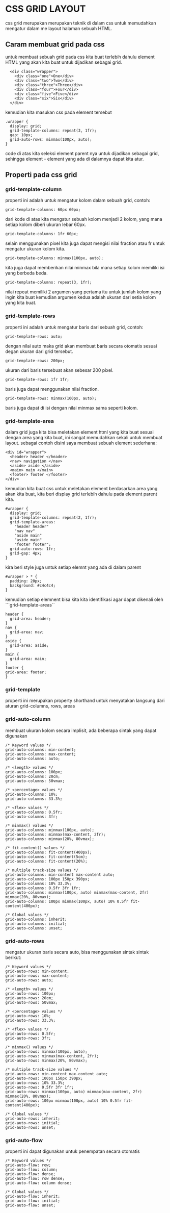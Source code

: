 # CSS GRID LAYOUT
css grid merupakan merupakan teknik di dalam css untuk memudahkan mengatur dalam me layout halaman sebuah HTML.

## Caram membuat grid pada css
untuk membuat sebuah grid pada css kita buat terlebih dahulu element HTML yang akan kita buat untuk dijadikan sebagai grid.

```html:
  <div class="wrapper">
    <div class="one">One</div>
    <div class="two">Two</div>
    <div class="three">Three</div>
    <div class="four">Four</div>
    <div class="five">Five</div>
    <div class="six">Six</div>
  </div>
```

kemudian kita masukan css pada element tersebut

```css:
.wrapper {
  display: grid;
  grid-template-columns: repeat(3, 1fr);
  gap: 10px;
  grid-auto-rows: minmax(100px, auto);
}
```

code di atas kita seleksi element parent nya untuk dijadikan sebagai grid, sehingga element - element yang ada di dalamnya dapat kita atur.

## Properti pada css grid

### grid-template-column
properti ini adalah untuk mengatur kolom dalam sebuah grid, contoh:

```grid-template-columns: 60px 60px;```

dari kode di atas kita mengatur sebuah kolom menjadi 2 kolom, yang mana setiap kolom diberi ukuran lebar 60px.

```grid-template-columns: 1fr 60px;```

selain menggunakan pixel kita juga dapat mengisi nilai fraction atau fr untuk mengatur ukuran kolom kita.

```grid-template-columns: minmax(100px, auto);```

kita juga dapat memberikan nilai minmax bila mana setiap kolom memiliki isi yang berbeda beda.

```grid-template-columns: repeat(3, 1fr);```

nilai repeat memiliki 2 argumen yang pertama itu untuk jumlah kolom yang ingin kita buat kemudian argumen kedua adalah ukuran dari setia kolom yang kita buat.


### grid-template-rows
properti ini adalah untuk mengatur baris dari sebuah grid, contoh:

```grid-template-rows: auto;```

dengan nilai auto maka grid akan membuat baris secara otomatis sesuai degan ukuran dari grid tersebut.

```grid-template-rows: 200px;```

ukuran dari baris tersebuat akan sebesar 200 pixel.

```grid-template-rows: 1fr 1fr;```

baris juga dapat menggunakan nilai fraction.

```grid-template-rows: minmax(100px, auto);```

baris juga dapat di isi dengan nilai minmax sama seperti kolom.

### grid-template-area

dalam grid juga kita bisa meletakan element html yang kita buat sesuai dengan area yang kita buat, ini sangat memudahkan sekali untuk membuat layout.
sebagai contoh disini saya membuat sebuah element sederhana:

```html:
<div id="wrapper">
  <header> header </header>
  <nav> navigation </nav>
  <aside> aside </aside>
  <main> main </main>
  <footer> footer </footer>
</div>
```

kemudian kita buat css untuk meletakan element berdasarkan area yang akan kita buat, kita beri display grid terlebih dahulu pada element parent kita.

```css:
#wrapper {
  display: grid;
  grid-template-columns: repeat(2, 1fr);
  grid-template-areas: 
    "header header"
    "nav nav"
    "aside main"
    "aside main"
    "footer footer";
  grid-auto-rows: 1fr;
  grid-gap: 4px;
}
```
kira beri style juga untuk setiap elemnt yang ada di dalam parent

```css:
#wrapper > * {
  padding: 20px;
  background: #c4c4c4;
}
```

kemudian setiap elemnent bisa kita kita identifikasi agar dapat dikenali oleh ```grid-template-areas``

```css:
header {
  grid-area: header;
}
nav {
  grid-area: nav;
}
aside {
  grid-area: aside;
}
main {
  grid-area: main;
}
footer {
grid-area: footer;
}
```

### grid-template

properti ini merupakan property shorthand untuk menyatakan langsung dari aturan grid-columns, rows, areas

### grid-auto-column

membuat ukuran kolom secara implisit, ada beberapa sintak yang dapat digunakan

```css:
/* Keyword values */
grid-auto-columns: min-content;
grid-auto-columns: max-content;
grid-auto-columns: auto;

/* <length> values */
grid-auto-columns: 100px;
grid-auto-columns: 20cm;
grid-auto-columns: 50vmax;

/* <percentage> values */
grid-auto-columns: 10%;
grid-auto-columns: 33.3%;

/* <flex> values */
grid-auto-columns: 0.5fr;
grid-auto-columns: 3fr;

/* minmax() values */
grid-auto-columns: minmax(100px, auto);
grid-auto-columns: minmax(max-content, 2fr);
grid-auto-columns: minmax(20%, 80vmax);

/* fit-content() values */
grid-auto-columns: fit-content(400px);
grid-auto-columns: fit-content(5cm);
grid-auto-columns: fit-content(20%);

/* multiple track-size values */
grid-auto-columns: min-content max-content auto;
grid-auto-columns: 100px 150px 390px;
grid-auto-columns: 10% 33.3%;
grid-auto-columns: 0.5fr 3fr 1fr;
grid-auto-columns: minmax(100px, auto) minmax(max-content, 2fr) minmax(20%, 80vmax);
grid-auto-columns: 100px minmax(100px, auto) 10% 0.5fr fit-content(400px);

/* Global values */
grid-auto-columns: inherit;
grid-auto-columns: initial;
grid-auto-columns: unset;
```

### grid-auto-rows

mengatur ukuran baris secara auto, bisa menggunakan sintak sintak berikut:

```css:
/* Keyword values */
grid-auto-rows: min-content;
grid-auto-rows: max-content;
grid-auto-rows: auto;

/* <length> values */
grid-auto-rows: 100px;
grid-auto-rows: 20cm;
grid-auto-rows: 50vmax;

/* <percentage> values */
grid-auto-rows: 10%;
grid-auto-rows: 33.3%;

/* <flex> values */
grid-auto-rows: 0.5fr;
grid-auto-rows: 3fr;

/* minmax() values */
grid-auto-rows: minmax(100px, auto);
grid-auto-rows: minmax(max-content, 2fr);
grid-auto-rows: minmax(20%, 80vmax);

/* multiple track-size values */
grid-auto-rows: min-content max-content auto;
grid-auto-rows: 100px 150px 390px;
grid-auto-rows: 10% 33.3%;
grid-auto-rows: 0.5fr 3fr 1fr;
grid-auto-rows: minmax(100px, auto) minmax(max-content, 2fr) minmax(20%, 80vmax);
grid-auto-rows: 100px minmax(100px, auto) 10% 0.5fr fit-content(400px);

/* Global values */
grid-auto-rows: inherit;
grid-auto-rows: initial;
grid-auto-rows: unset;
```

### grid-auto-flow

properti ini dapat digunakan untuk penempatan secara otomatis

```css:
/* Keyword values */
grid-auto-flow: row;
grid-auto-flow: column;
grid-auto-flow: dense;
grid-auto-flow: row dense;
grid-auto-flow: column dense;

/* Global values */
grid-auto-flow: inherit;
grid-auto-flow: initial;
grid-auto-flow: unset;
```
